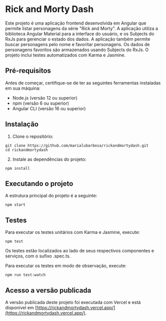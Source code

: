 # Rick and Morty Dash

Este projeto é uma aplicação frontend desenvolvida em Angular que permite listar personagens da série "Rick and Morty". A aplicação utiliza a biblioteca Angular Material para a interface do usuário, e os Subjects do RxJs para gerenciar o estado dos dados. A aplicação também permite buscar personagens pelo nome e favoritar personagens. Os dados de personagens favoritos são armazenados usando Subjects do RxJs. O projeto inclui testes automatizados com Karma e Jasmine.

## Pré-requisitos

Antes de começar, certifique-se de ter as seguintes ferramentas instaladas em sua máquina:

* Node.js (versão 12 ou superior)
* npm (versão 6 ou superior)
* Angular CLI (versão 16 ou superior)

## Instalação
1. Clone o repositório:
```
git clone https://github.com/marialubarbosa/rickandmortydash.git
cd rickandmortydash
```
2. Instale as dependências do projeto:
 ```
 npm install
 ```
## Executando o projeto
A estrutura principal do projeto é a seguinte:

```
npm start
```
 ## Testes
Para executar os testes unitários com Karma e Jasmine, execute:
```
npm test
```
Os testes estão localizados ao lado de seus respectivos componentes e serviços, com o sufixo .spec.ts.

Para executar os testes em modo de observação, execute:
```
npm run test:watch
```

## Acesso a versão publicada

A versão publicada deste projeto foi executada com Vercel e está disponível em [https://rickandmortydash.vercel.app/](https://rickandmortydash.vercel.app/).



